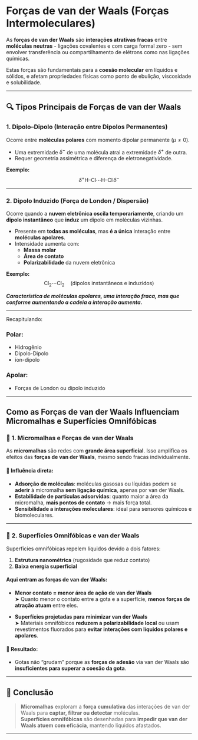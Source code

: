 #  Forças de van der Waals (Forças Intermoleculares)

As **forças de van der Waals** são **interações atrativas fracas** entre **moléculas neutras** - ligações covalentes e com carga formal zero - sem envolver transferência ou compartilhamento de elétrons como nas ligações químicas.  

Estas forças são fundamentais para a **coesão molecular** em líquidos e sólidos, e afetam propriedades físicas como ponto de ebulição, viscosidade e solubilidade.

---

## 🔍 Tipos Principais de Forças de van der Waals

### 1. **Dipolo–Dipolo (Interação entre Dipolos Permanentes)**

Ocorre entre **moléculas polares** com momento dipolar permanente ($\mu \ne 0$).

- Uma extremidade $\delta^-$ de uma molécula atrai a extremidade $\delta^+$ de outra.
- Requer geometria assimétrica e diferença de eletronegatividade.

**Exemplo:**
$$
\delta^+ \text{H–Cl} \cdots \text{H–Cl} \, \delta^-
$$

---

### 2. **Dipolo Induzido (Força de London / Dispersão)**

Ocorre quando a **nuvem eletrônica oscila temporariamente**, criando um **dipolo instantâneo** que **induz** um dipolo em moléculas vizinhas.  

- Presente em **todas as moléculas**, mas **é a única** interação entre **moléculas apolares**.
- Intensidade aumenta com:
  - **Massa molar**
  - **Área de contato**
  - **Polarizabilidade** da nuvem eletrônica

**Exemplo:**
$$
\text{Cl}_2 \cdots \text{Cl}_2 \quad (\text{dipolos instantâneos e induzidos})
$$

***Característica de moléculas apolares, uma interação fraca, mas que conforme aumentando a cadeia a interação aumenta.***

---

Recapitulando:
### Polar:

- Hidrogênio
- Dipolo-Dipolo
- íon-dipolo

### Apolar:

- Forças de London ou dipolo induzido

---
## **Como as Forças de van der Waals Influenciam Micromalhas e Superfícies Omnifóbicas**

### 🧵 **1. Micromalhas e Forças de van der Waals**

As **micromalhas** são redes com **grande área superficial**. Isso amplifica os efeitos das **forças de van der Waals**, mesmo sendo fracas individualmente.

#### 📌 Influência direta:

- **Adsorção de moléculas**: moléculas gasosas ou líquidas podem se **aderir** à micromalha **sem ligação química**, apenas por van der Waals.
- **Estabilidade de partículas adsorvidas**: quanto maior a área da micromalha, **mais pontos de contato** → mais força total.
- **Sensibilidade a interações moleculares**: ideal para sensores químicos e biomoleculares.

---

### 🧼 **2. Superfícies Omnifóbicas e van der Waals**

Superfícies omnifóbicas repelem líquidos devido a dois fatores:

1. **Estrutura nanométrica** (rugosidade que reduz contato)
2. **Baixa energia superficial**
#### Aqui entram as forças de van der Waals:

- **Menor contato = menor área de ação de van der Waals**  
    ➤ Quanto menor o contato entre a gota e a superfície, **menos forças de atração atuam** entre eles.
    
- **Superfícies projetadas para minimizar van der Waals**  
    ➤ Materiais omnifóbicos **reduzem a polarizabilidade local** ou usam revestimentos fluorados para **evitar interações com líquidos polares e apolares**.
#### 📌 Resultado:

- Gotas não “grudam” porque as **forças de adesão** via van der Waals são **insuficientes para superar a coesão da gota**.

---

## 🧠 Conclusão

> **Micromalhas** exploram a **força cumulativa** das interações de van der Waals para **captar, filtrar ou detectar** moléculas.  
> **Superfícies omnifóbicas** são desenhadas para **impedir que van der Waals atuem com eficácia**, mantendo líquidos afastados.

---
